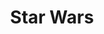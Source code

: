﻿---
title: "Star Wars"
permalink: periodes_640.html
layout: periode
sidebar: periodes
pares:
  - -2:
    title: "Fantasía"

fills:
jocsPrincipals:
  - title: "Star Wars: Imperio vs Rebelión"
    bggId: 160964
    dataInici: 
    dataFi: 

  - title: "Star Wars: Epic Duels"
    bggId: 3284
    dataInici: 
    dataFi: 

  - title: "Star Wars: Imperial Assault"
    bggId: 164153
    dataInici: 
    dataFi: 

  - title: "Star Wars: The Queen's Gambit"
    bggId: 939
    dataInici: 
    dataFi: 

  - title: "Star Wars: X-Wing Miniatures Game"
    bggId: 103885
    dataInici: 
    dataFi: 

  - title: "Star Wars: Rebellion"
    bggId: 187645
    dataInici: 
    dataFi: 

  - title: "Star Wars: The Card Game"
    bggId: 103886
    dataInici: 
    dataFi: 

  - title: "Carcassonne: Star Wars"
    bggId: 180564
    dataInici: 
    dataFi: 

jocsEscenaris:
  - title: "Star Wars: Battle for Endor"
    bggId: 3594

  - title: "Star Wars: Star Warriors"
    bggId: 3593

  - title: "Assault on Hoth: The Empire Strikes Back"
    bggId: 3548
    dataInici: 
    dataFi: 

  - title: "Star Wars: Destiny"
    bggId: 205359
    dataInici: 
    dataFi: 

  - title: "Star Wars: Destiny – Kylo Ren Starter Set"
    bggId: 218547
    dataInici: 
    dataFi: 

  - title: "Star Wars: Destiny – Rey Starter Set"
    bggId: 218550
    dataInici: 
    dataFi: 

  - title: "Attacktix Battle Figure Game: Star Wars"
    bggId: 17274
    dataInici: 
    dataFi: 

jocsEpoca:
jocsEpocaEscenaris:
---
